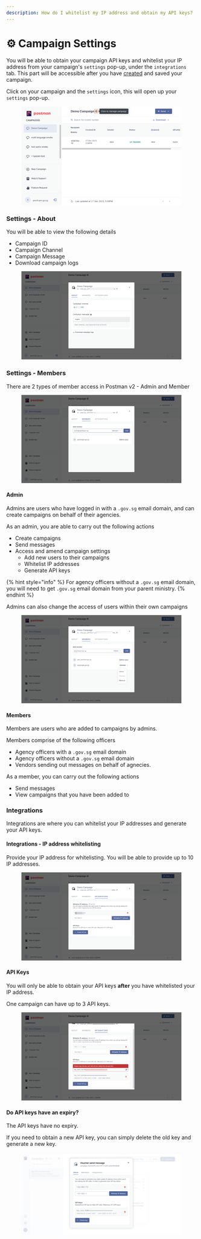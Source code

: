 ```yaml
---
description: How do I whitelist my IP address and obtain my API keys?
---
```


# ⚙ Campaign Settings

You will be able to obtain your campaign API keys and whitelist your IP address from your campaign's `settings` pop-up, under the `integrations` tab. This part will be accessible after you have [created](create-campaign.md) and saved your campaign.&#x20;

Click on your campaign and the `settings` icon, this will open up your `settings` pop-up.

<figure><img src="../.gitbook/assets/campaign_settings_access.png" alt=""><figcaption></figcaption></figure>

### Settings - About&#x20;

You will be able to view the following details

* Campaign ID
* Campaign Channel
* Campaign Message
* Download campaign logs

<figure><img src="../.gitbook/assets/campaign_settings_about (1).png" alt=""><figcaption></figcaption></figure>

### Settings - Members

There are 2 types of member access in Postman v2 - Admin and Member

<figure><img src="../.gitbook/assets/campaign_settings_members.png" alt=""><figcaption></figcaption></figure>

#### Admin

Admins are users who have logged in with a `.gov.sg` email domain, and can create campaigns on behalf of their agencies.

As an admin, you are able to carry out the following actions

* Create campaigns
* Send messages
* Access and amend campaign settings
  * Add new users to their campaigns
  * Whitelist IP addresses
  * Generate API keys

{% hint style="info" %}
For agency officers without a `.gov.sg` email domain, you will need to get `.gov.sg` email domain from your parent ministry.
{% endhint %}

Admins can also change the access of users within their own campaigns

<figure><img src="../.gitbook/assets/campaign_settings_member_types.png" alt=""><figcaption></figcaption></figure>

#### Members

Members are users who are added to campaigns by admins.&#x20;

Members comprise of the following officers&#x20;

* Agency officers with a `.gov.sg` email domain
* Agency officers without a `.gov.sg` email domain
* Vendors sending out messages on behalf of agnecies.

As a member, you can carry out the following actions

* Send messages
* View campaigns that you have been added to

### Integrations

Integrations are where you can whitelist your IP addresses and generate your API keys.&#x20;

#### Integrations - IP address whitelisting

Provide your IP address for whitelisting. You will be able to provide up to 10 IP addresses.

<figure><img src="../.gitbook/assets/campaign_settings_with_ip.png" alt=""><figcaption></figcaption></figure>

#### API Keys

You will only be able to obtain your API keys **after** you have whitelisted your IP address.&#x20;

One campaign can have up to 3 API keys.

<figure><img src="../.gitbook/assets/campaign_settings_with_api.png" alt=""><figcaption></figcaption></figure>

#### Do API keys have an expiry?&#x20;

The API keys have no expiry.&#x20;

If you need to obtain a new API key, you can simply delete the old key and generate a new key.&#x20;

<figure><img src="../.gitbook/assets/Settings - Integrations expiry.png" alt=""><figcaption></figcaption></figure>
